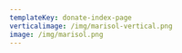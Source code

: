 ```yaml
---
templateKey: donate-index-page
verticalimage: /img/marisol-vertical.png
image: /img/marisol.png
---
```

